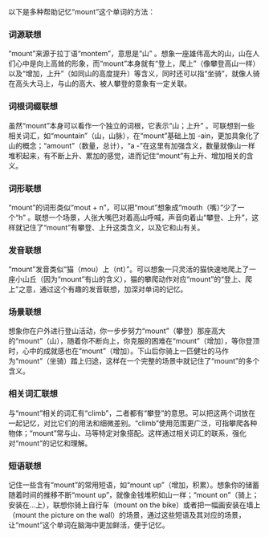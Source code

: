 以下是多种帮助记忆“mount”这个单词的方法：

### 词源联想
“mount”来源于拉丁语“montem”，意思是“山” 。想象一座雄伟高大的山，山在人们心中是向上高耸的形象，而“mount”本身就有“登上，爬上”（像攀登高山一样）以及“增加，上升”（如同山的高度提升）等含义，同时还可以指“坐骑”，就像人骑在高头大马上，与山的高大、被人攀登的意象有一定关联。 

### 词根词缀联想
虽然“mount”本身可以看作一个独立的词根，它表示“山；上升” 。可联想到一些相关词汇，如“mountain”（山，山脉），在“mount”基础上加 -ain，更加具象化了山的概念；“amount”（数量，总计），“a -”在这里有加强含义，数量就像山一样堆积起来，有不断上升、累加的感觉，进而记住“mount”有上升、增加相关的含义。 

### 词形联想
“mount”的词形类似“mout + n”，可以把“mout”想象成“mouth（嘴）”少了一个“h” 。联想一个场景，人张大嘴巴对着高山呼喊，声音向着山“攀登、上升”，这样就记住了“mount”有攀登、上升这类含义，以及它和山有关。 

### 发音联想
“mount”发音类似“猫（mou）上（nt）”。可以想象一只灵活的猫快速地爬上了一座小山丘（因为“mount”有山的含义），猫的攀爬动作对应“mount”的“登上、爬上”之意，通过这个有趣的发音联想，加深对单词的记忆。 

### 场景联想
想象你在户外进行登山活动，你一步步努力“mount”（攀登）那座高大的“mount”（山），随着你不断向上，你克服的困难在“mount”（增加），等你登顶时，心中的成就感也在“mount”（增加）。下山后你骑上一匹健壮的马作为“mount”（坐骑）踏上归途，这样在一个完整的场景中就记住了“mount”的多个含义。 

### 相关词汇联想
与“mount”相关的词汇有“climb”，二者都有“攀登”的意思。可以把这两个词放在一起记忆，对比它们的用法和细微差别。“climb”使用范围更广泛，可指攀爬各种物体；“mount”常与山、马等特定对象搭配。这样通过相关词汇的联系，强化对“mount”的记忆和理解。 

### 短语联想
记住一些含有“mount”的常用短语，如“mount up”（增加，积累）。想象你的储蓄随着时间的推移不断“mount up”，就像金钱堆积如山一样；“mount on”（骑上；安装在…上），联想你骑上自行车（mount on the bike）或者把一幅画安装在墙上（mount the picture on the wall）的场景，通过这些短语及其对应的场景，让“mount”这个单词在脑海中更加鲜活，便于记忆。 